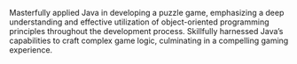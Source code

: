 Masterfully applied Java in developing a puzzle game, emphasizing a deep understanding and effective utilization
of object-oriented programming principles throughout the development process. Skillfully harnessed Java’s
capabilities to craft complex game logic, culminating in a compelling gaming experience.
